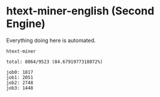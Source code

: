 # htext-miner-english (Second Engine)

Everything doing here is automated.

```
htext-miner

total: 8064/9523 (84.6791977318072%)

job0: 1817
job1: 2051
job2: 2748
job3: 1448
```